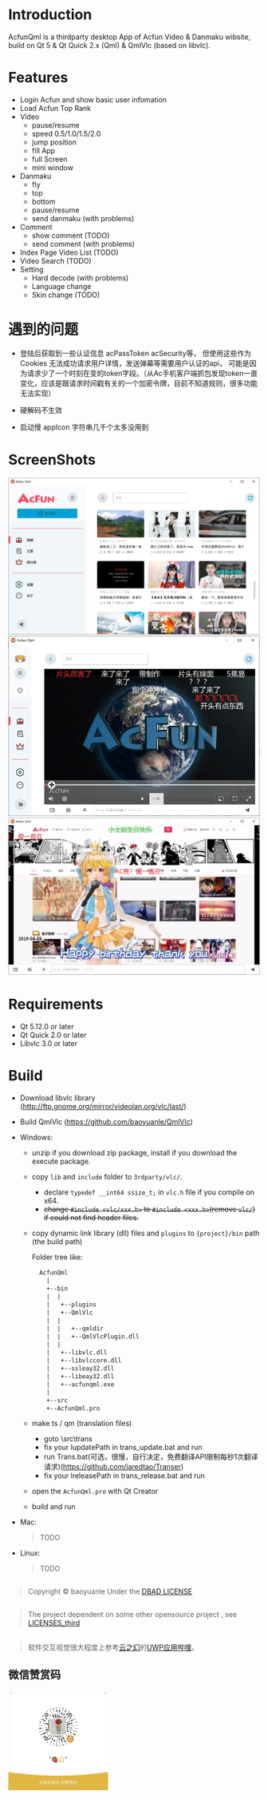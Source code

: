 # Introduction
AcfunQml  is a thirdparty desktop App of Acfun Video & Danmaku wibsite,  build on Qt 5 & Qt Quick 2.x (Qml) & QmlVlc (based on libvlc).

# Features
- Login Acfun and show basic user infomation
- Load Acfun Top Rank
- Video
  - pause/resume
  - speed 0.5/1.0/1.5/2.0
  - jump position
  - fill App
  - full Screen
  - mini window
- Danmaku
  - fly
  - top
  - bottom
  - pause/resume
  - send danmaku (with problems)
- Comment
  - show comment (TODO)
  - send comment (with problems)
- Index Page Video List (TODO)
- Video Search (TODO)
- Setting
  - Hard decode (with problems)
  - Language change
  - Skin change (TODO)

# 遇到的问题
- 登陆后获取到一些认证信息 acPassToken acSecurity等， 但使用这些作为Cookies 无法成功请求用户详情，发送弹幕等需要用户认证的api， 可能是因为请求少了一个时刻在变的token字段。（从Ac手机客户端抓包发现token一直变化，应该是跟请求时间戳有关的一个加密令牌，目前不知道规则，很多功能无法实现）

- 硬解码不生效
- 启动慢 appIcon 字符串几千个太多没用到

# ScreenShots

![shot](./screenshots/mainpage.jpg)
![shot](./screenshots/playPage.jpg)
![shot](./screenshots/playPageFullApp.jpg)

# Requirements
- Qt 5.12.0 or later
- Qt Quick 2.0 or later
- Libvlc 3.0 or later

# Build
- Download libvlc library (http://ftp.gnome.org/mirror/videolan.org/vlc/last/)
- Build QmlVlc (https://github.com/baoyuanle/QmlVlc)

- Windows:
  - unzip if you download zip package, install if you download the execute package.
  
  - copy `lib` and `include` folder to `3rdparty/vlc/`.
    - declare `typedef __int64 ssize_t;` in `vlc.h` file if you compile on x64.
    - ~~change `#include <vlc/xxx.h>` to `#include <xxx.h>`(remove `vlc/`) if could not find header files.~~
  - copy dynamic link library (dll) files and `plugins` to `{project}/bin` path (the build path)
  
  	Folder tree like:
    ```
      AcfunQml
    	|
    	+--bin
    	|  |
    	|   +--plugins
    	|   +--QmlVlc
    	|  |
		|  |   +--qmldir
		|  |   +--QmlVlcPlugin.dll
		|  |
    	|   +--libvlc.dll
    	|   +--libvlccore.dll
    	|   +--ssleay32.dll
    	|   +--libeay32.dll
    	|   +--acfunqml.exe
    	|
    	+--src
    	+--AcfunQml.pro
    ```
  - make ts / qm (translation files)
    - goto \src\trans
	- fix your lupdatePath in trans_update.bat and run
	- run Trans.bat(可选，很慢，自行决定，免费翻译API限制每秒1次翻译请求)(https://github.com/jaredtao/Transer)
	- fix your lreleasePath in trans_release.bat and run
	
  - open the `AcfunQml.pro` with Qt Creator
  
  - build and run

- Mac:
  > TODO

- Linux:
  > TODO


## 
> Copyright &copy;  baoyuanle Under the [DBAD LICENSE](LICENSE.md)
##
> The project dependent on some other opensource project , see [LICENSES_third](LICENSE_third.md)
##
> 软件交互视觉很大程度上参考[云之幻](https://github.com/Richasy)的[UWP应用哔哩](https://www.microsoft.com/store/apps/9MVN4NSLT150)。

## 微信赞赏码
<img src="https://github.com/baoyuanle/blog/blob/master/res/like.jpg?raw=true" width="200">